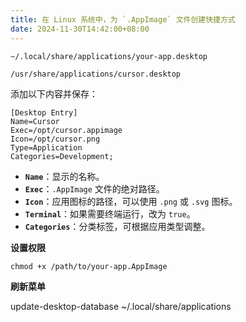 ```yaml
---
title: 在 Linux 系统中，为 `.AppImage` 文件创建快捷方式
date: 2024-11-30T14:42:00+08:00
---
```

`~/.local/share/applications/your-app.desktop`

`/usr/share/applications/cursor.desktop`

添加以下内容并保存：

```
[Desktop Entry]
Name=Cursor
Exec=/opt/cursor.appimage
Icon=/opt/cursor.png
Type=Application
Categories=Development;
```

- **`Name`**：显示的名称。
- **`Exec`**：`.AppImage` 文件的绝对路径。
- **`Icon`**：应用图标的路径，可以使用 `.png` 或 `.svg` 图标。
- **`Terminal`**：如果需要终端运行，改为 `true`。
- **`Categories`**：分类标签，可根据应用类型调整。

**设置权限**

`chmod +x /path/to/your-app.AppImage`

**刷新菜单**

update-desktop-database ~/.local/share/applications
